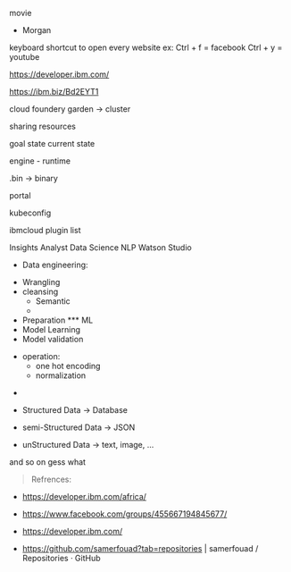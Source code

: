 movie
- Morgan










keyboard shortcut to open every website 
ex: Ctrl + f = facebook
    Ctrl + y = youtube




https://developer.ibm.com/









https://ibm.biz/Bd2EYT1



cloud foundery
garden -> cluster

sharing resources

goal state current state







engine - runtime


.bin -> binary


portal








kubeconfig



ibmcloud plugin list










Insights Analyst
Data Science
    NLP
        Watson Studio






















* Data engineering:
- Wrangling
- cleansing
    - Semantic
    - 
- Preparation
*** ML
- Model Learning
- Model validation
* operation:
    - one hot encoding
    - normalization
-




- Structured Data -> Database
- semi-Structured Data -> JSON
- unStructured Data -> text, image, ...






and so on
gess what







> Refrences:
- https://developer.ibm.com/africa/
- https://www.facebook.com/groups/455667194845677/

- https://developer.ibm.com/

- https://github.com/samerfouad?tab=repositories | samerfouad / Repositories · GitHub
